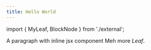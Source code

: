 ```yaml
---
title: Hello World
---
```


import { MyLeaf, BlockNode } from './external';

A paragraph with  inline jsx component <MyLeaf>Meh more *Leaf*</MyLeaf>.